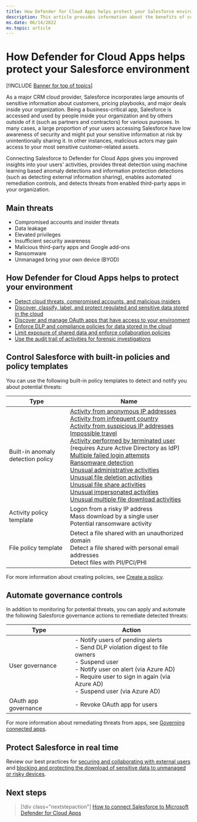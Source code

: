 ```yaml
---
title: How Defender for Cloud Apps helps protect your Salesforce environment
description: This article provides information about the benefits of connecting your Salesforce app to Defender for Cloud Apps using the API connector for visibility and control over use.
ms.date: 06/14/2022
ms.topic: article
---
```

# How Defender for Cloud Apps helps protect your Salesforce environment

[!INCLUDE [Banner for top of topics](includes/banner.md)]

As a major CRM cloud provider, Salesforce incorporates large amounts of sensitive information about customers, pricing playbooks, and major deals inside your organization. Being a business-critical app, Salesforce is accessed and used by people inside your organization and by others outside of it (such as partners and contractors) for various purposes. In many cases, a large proportion of your users accessing Salesforce have low awareness of security and might put your sensitive information at risk by unintentionally sharing it. In other instances, malicious actors may gain access to your most sensitive customer-related assets.

Connecting Salesforce to Defender for Cloud Apps gives you improved insights into your users' activities, provides threat detection using machine learning based anomaly detections and information protection detections (such as detecting external information sharing), enables automated remediation controls, and detects threats from enabled third-party apps in your organization.

## Main threats

- Compromised accounts and insider threats
- Data leakage
- Elevated privileges
- Insufficient security awareness
- Malicious third-party apps and Google add-ons
- Ransomware
- Unmanaged bring your own device (BYOD)

## How Defender for Cloud Apps helps to protect your environment

- [Detect cloud threats, compromised accounts, and malicious insiders](best-practices.md#detect-cloud-threats-compromised-accounts-malicious-insiders-and-ransomware)
- [Discover, classify, label, and protect regulated and sensitive data stored in the cloud](best-practices.md#discover-classify-label-and-protect-regulated-and-sensitive-data-stored-in-the-cloud)
- [Discover and manage OAuth apps that have access to your environment](manage-app-permissions.md)
- [Enforce DLP and compliance policies for data stored in the cloud](best-practices.md#enforce-dlp-and-compliance-policies-for-data-stored-in-the-cloud)
- [Limit exposure of shared data and enforce collaboration policies](best-practices.md#limit-exposure-of-shared-data-and-enforce-collaboration-policies)
- [Use the audit trail of activities for forensic investigations](best-practices.md#use-the-audit-trail-of-activities-for-forensic-investigations)

## Control Salesforce with built-in policies and policy templates

You can use the following built-in policy templates to detect and notify you about potential threats:

| Type | Name |
| ---- | ---- |
| Built-in anomaly detection policy | [Activity from anonymous IP addresses](anomaly-detection-policy.md#activity-from-anonymous-ip-addresses)<br />[Activity from infrequent country](anomaly-detection-policy.md#activity-from-infrequent-country)<br />[Activity from suspicious IP addresses](anomaly-detection-policy.md#activity-from-suspicious-ip-addresses)<br />[Impossible travel](anomaly-detection-policy.md#impossible-travel)<br />[Activity performed by terminated user](anomaly-detection-policy.md#activity-performed-by-terminated-user) (requires Azure Active Directory as IdP)<br />[Multiple failed login attempts](anomaly-detection-policy.md#multiple-failed-login-attempts)<br />[Ransomware detection](anomaly-detection-policy.md#ransomware-activity)<br />[Unusual administrative activities](anomaly-detection-policy.md#unusual-activities-by-user)<br />[Unusual file deletion activities](anomaly-detection-policy.md#unusual-activities-by-user)<br />[Unusual file share activities](anomaly-detection-policy.md#unusual-activities-by-user)<br />[Unusual impersonated activities](anomaly-detection-policy.md#unusual-activities-by-user)<br />[Unusual multiple file download activities](anomaly-detection-policy.md#unusual-activities-by-user) |
| Activity policy template | Logon from a risky IP address<br />Mass download by a single user<br />Potential ransomware activity |
| File policy template | Detect a file shared with an unauthorized domain<br />Detect a file shared with personal email addresses<br />Detect files with PII/PCI/PHI |

For more information about creating policies, see [Create a policy](control-cloud-apps-with-policies.md#create-a-policy).

## Automate governance controls

In addition to monitoring for potential threats, you can apply and automate the following Salesforce governance actions to remediate detected threats:

| Type | Action |
| ---- | ---- |
| User governance | - Notify users of pending alerts<br />- Send DLP violation digest to file owners<br />- Suspend user<br />- Notify user on alert (via Azure AD)<br />- Require user to sign in again (via Azure AD)<br />- Suspend user (via Azure AD) |
| OAuth app governance | - Revoke OAuth app for users |

For more information about remediating threats from apps, see [Governing connected apps](governance-actions.md).

## Protect Salesforce in real time

Review our best practices for [securing and collaborating with external users](best-practices.md#secure-collaboration-with-external-users-by-enforcing-real-time-session-controls) and [blocking and protecting the download of sensitive data to unmanaged or risky devices](best-practices.md#block-and-protect-download-of-sensitive-data-to-unmanaged-or-risky-devices).

## Next steps

> [!div class="nextstepaction"]
> [How to connect Salesforce to Microsoft Defender for Cloud Apps](./connect-salesforce.md)
